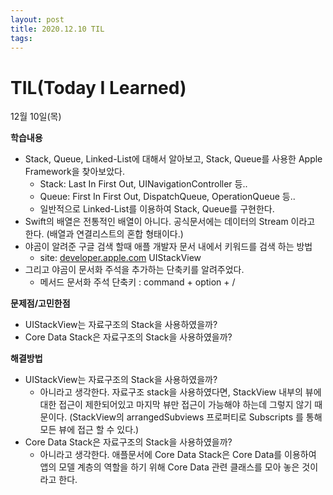 ```yaml
---
layout: post
title: 2020.12.10 TIL
tags:
---
```

# TIL(Today I Learned)

12월 10일(목)

**학습내용**

- Stack, Queue, Linked-List에 대해서 알아보고, Stack, Queue를 사용한 Apple Framework을 찾아보았다.
    - Stack: Last In First Out, UINavigationController 등..
    - Queue: First In First Out, DispatchQueue, OperationQueue 등..
    - 일반적으로 Linked-List를 이용하여 Stack, Queue를 구현한다.
- Swift의 배열은 전통적인 배열이 아니다. 공식문서에는 데이터의 Stream 이라고 한다. (배열과 연결리스트의 혼합 형태이다.)
- 야곰이 알려준 구글 검색 할때 애플 개발자 문서 내에서 키워드를 검색 하는 방법
    - site: [developer.apple.com](http://developer.apple.com) UIStackView
- 그리고 야곰이 문서화 주석을 추가하는 단축키를 알려주었다.
    - 메서드 문서화 주석 단축키 : command + option + /

**문제점/고민한점**

- UIStackView는 자료구조의 Stack을 사용하였을까?
- Core Data Stack은 자료구조의 Stack을 사용하였을까?

**해결방법**

- UIStackView는 자료구조의 Stack을 사용하였을까?
    - 아니라고 생각한다. 자료구조 stack을 사용하였다면, StackView 내부의 뷰에 대한 접근이 제한되어있고 마지막 뷰만 접근이 가능해야 하는데 그렇지 않기 때문이다. (StackView의 arrangedSubviews 프로퍼티로 Subscripts 를 통해 모든 뷰에 접근 할 수 있다.)
- Core Data Stack은 자료구조의 Stack을 사용하였을까?
    - 아니라고 생각한다. 애플문서에 Core Data Stack은 Core Data를 이용하여 앱의 모델 계층의 역할을 하기 위해 Core Data 관련 클래스를 모아 놓은 것이라고 한다.
